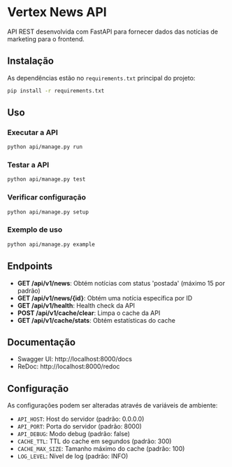 # Vertex News API

API REST desenvolvida com FastAPI para fornecer dados das notícias de marketing para o frontend.

## Instalação

As dependências estão no `requirements.txt` principal do projeto:

```bash
pip install -r requirements.txt
```

## Uso

### Executar a API
```bash
python api/manage.py run
```

### Testar a API
```bash
python api/manage.py test
```

### Verificar configuração
```bash
python api/manage.py setup
```

### Exemplo de uso
```bash
python api/manage.py example
```

## Endpoints

- **GET /api/v1/news**: Obtém notícias com status 'postada' (máximo 15 por padrão)
- **GET /api/v1/news/{id}**: Obtém uma notícia específica por ID
- **GET /api/v1/health**: Health check da API
- **POST /api/v1/cache/clear**: Limpa o cache da API
- **GET /api/v1/cache/stats**: Obtém estatísticas do cache

## Documentação

- Swagger UI: http://localhost:8000/docs
- ReDoc: http://localhost:8000/redoc

## Configuração

As configurações podem ser alteradas através de variáveis de ambiente:

- `API_HOST`: Host do servidor (padrão: 0.0.0.0)
- `API_PORT`: Porta do servidor (padrão: 8000)
- `API_DEBUG`: Modo debug (padrão: false)
- `CACHE_TTL`: TTL do cache em segundos (padrão: 300)
- `CACHE_MAX_SIZE`: Tamanho máximo do cache (padrão: 100)
- `LOG_LEVEL`: Nível de log (padrão: INFO)